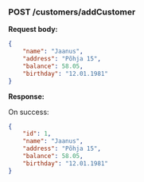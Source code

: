 ### POST /customers/addCustomer
**Request body:**  
```json
{
    "name": "Jaanus",
    "address": "Põhja 15",
    "balance": 58.05,
    "birthday": "12.01.1981"
}
```
**Response:**  

On success:
```json
{
    "id": 1,
    "name": "Jaanus",
    "address": "Põhja 15",
    "balance": 58.05,
    "birthday": "12.01.1981"
}
```